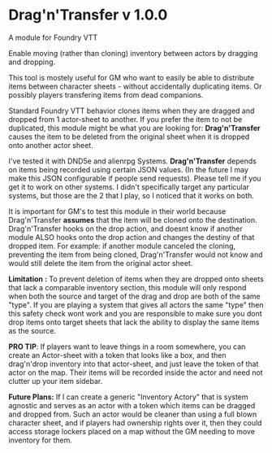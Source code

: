 # Drag'n'Transfer v 1.0.0
A module for Foundry VTT 

Enable moving (rather than cloning) inventory between actors by dragging and dropping.

This tool is mostely useful for GM who want to easily be able to distribute items between character sheets - without accidentally duplicating items.  Or possibly players transfering items from dead companions.

Standard Foundry VTT behavior clones items when they are dragged and dropped from 1 actor-sheet to another. If you prefer the item to not be duplicated, this module might be what you are looking for: **Drag'n'Transfer**  causes the item to be deleted from the original sheet when it is dropped onto another actor sheet.

I've tested it with DND5e and alienrpg Systems.  **Drag'n'Transfer** depends on items being recorded using certain JSON values. (In the future I may make this JSON configurable if people send requests). Please tell me if you get it to work on other systems. I didn't specifically target any particular systems, but those are the 2 that I play, so I noticed that it works on both.

It is important for GM's to test this module in their world because Drag'n'Transfer **assumes** that the item will be cloned onto the destination.  Drag'n'Transfer hooks on the drop action, and doesnt know if another module ALSO hooks onto the drop action and changes the destiny of that dropped item.  For example: if another module canceled the cloning, preventing the item from being cloned, Drag'n'Transfer would not know and would still delete the item from the original actor sheet.

**Limitation :**  To prevent deletion of items when they are dropped onto sheets that lack a comparable inventory section, this module will only respond when both the source and target of the drag and drop are both of the same "type".  If you are playing a system that gives all actors the same "type" then this safety check wont work and you are responsible to make sure you dont drop items onto target sheets that lack the ability to display the same items as the source. 

**PRO TIP**: If players want to leave things in a room somewhere, you can create an Actor-sheet with a token that looks like a box, and then drag'n'drop inventory into that actor-sheet, and just leave the token of that actor on the map.  Their items will be recorded inside the actor and need not clutter up your item sidebar.

**Future Plans:** If I can create a generic "Inventory Actory" that is system agnostic and serves as an actor with a token which items can be dragged and dropped from.  Such an actor would be cleaner than using a full blown character sheet, and if players had ownership rights over it, then they could access storage lockers placed on a map without the GM needing to move inventory for them.

